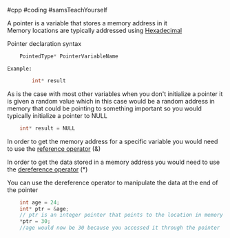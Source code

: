 ---
---

\#cpp #coding #samsTeachYourself 

A pointer is a variable that stores a memory address in it  
Memory locations are typically addressed using [Hexadecimal](../05%20-%20Coding%20Concepts/Hexadecimal.md)

Pointer declaration syntax

````C++ TI:"Test"
	PointedType* PointerVariableName
````

````
Example:
````

````C++ "Example" "FOLD"
		int* result
````

As is the case with most other variables when you don't initialize a pointer it is given a random value which in this case would be a random address in memory that could be pointing to something important so you would typically initialize a pointer to NULL

````C++ "FOLD"
	int* result = NULL
````

In order to get the memory address for a specific variable you would need to use the [reference operator](reference%20operator.md) (&) 

In order to get the data stored in a memory address you would need to use the [dereference operator](dereference%20operator.md) (\*)

You can use the dereference operator to manipulate the data at the end of the pointer

````C++ "FOLD"
	int age = 24; 
	int* ptr = &age;
	// ptr is an integer pointer that points to the location in memory that stores 'age'
	*ptr = 30;
	//age would now be 30 because you accessed it through the pointer
````
